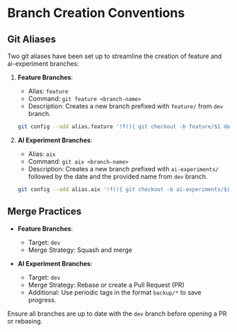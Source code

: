# Branch Creation Conventions

## Git Aliases

Two git aliases have been set up to streamline the creation of feature and ai-experiment branches:

1. **Feature Branches**:
   - Alias: `feature`
   - Command: `git feature <branch-name>`
   - Description: Creates a new branch prefixed with `feature/` from `dev` branch.
   
   ```bash
   git config --add alias.feature '!f(){ git checkout -b feature/$1 dev; }; f'
   ```

2. **AI Experiment Branches**:
   - Alias: `aix`
   - Command: `git aix <branch-name>`
   - Description: Creates a new branch prefixed with `ai-experiments/` followed by the date and the provided name from `dev` branch.
   
   ```bash
   git config --add alias.aix '!f(){ git checkout -b ai-experiments/$(date +%Y%m%d)-$1 dev; }; f'
   ```

## Merge Practices

- **Feature Branches**:
  - Target: `dev`
  - Merge Strategy: Squash and merge

- **AI Experiment Branches**:
  - Target: `dev`
  - Merge Strategy: Rebase or create a Pull Request (PR)
  - Additional: Use periodic tags in the format `backup/*` to save progress.

Ensure all branches are up to date with the `dev` branch before opening a PR or rebasing.
